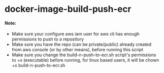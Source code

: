 # docker-image-build-push-ecr


#### Note: 
- Make sure your configure aws iam user for aws cli has enough permissions to push to a repository
- Make sure you have the repo (can be private/public) already created from aws console (or by other means), before running this script
- Make sure you change the build-n-push-to-ecr.sh script's permissions to +x (executable) before running, for linux based users, it will be chown +x build-n-push-to-ecr.sh
